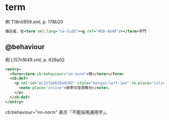 # term

例 T18n0859.xml, p. 178b20

```xml
攝召者，在<term xml:lang="sa-Sidd"><g ref="#SD-A648"/></term>字門
```

## @behaviour

例 L157n1649.xml, p. 628a02

```xml
<entry>
  <form><term cb:behaviour="no-norm">斆</term></form>
  <cb:def>
    <p xml:id="pL157p0628a0202" style="margin-left:1em" cb:place="inline">
      <note place="inline">胡孝切音效教也</note>。
    </p>
  </cb:def>
</entry>
```

cb:behaviour="no-norm" 表示「不能採用通用字」。
